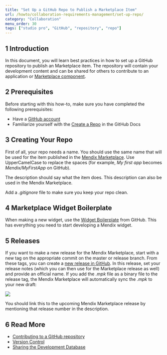 ```yaml
---
title: "Set Up a GitHub Repo to Publish a Marketplace Item"
url: /howto/collaboration-requirements-management/set-up-repo/
category: "Collaboration"
menu_order: 30
tags: ["studio pro", "GitHub", "repository", "repo"]
---
```


## 1 Introduction

In this document, you will learn best practices in how to set up a GitHub repository to publish an Marketplace item. The repository will contain your development content and can be shared for others to contribute to an application or [Marketplace component](/appstore/general/share-app-store-content).

## 2 Prerequisites

Before starting with this how-to, make sure you have completed the following prerequisites:

* Have a [GitHub account](https://github.com/join)
* Familiarize yourself with the [Create a Repo](https://help.github.com/articles/create-a-repo) in the GitHub Docs

## 3 Creating Your Repo

First of all, your repo needs a name. You should use the same name that will be used for the item published in the [Mendix Marketplace](https://marketplace.mendix.com/). Use UpperCamelCase to replace the spaces (for example, *My first app* becomes *Mendix/MyFirstApp* on GitHub).

The description should say what the item does. This description can also be used in the Mendix Marketplace.

Add a *.gitignore* file to make sure you keep your repo clean.

## 4 Marketplace Widget Boilerplate

When making a new widget, use the [Widget Boilerplate](https://github.com/mendix/AppStoreWidgetBoilerplate) from GitHub. This has everything you need to start developing a Mendix widget.

## 5 Releases

If you want to make a new release for the Mendix Marketplace, start with a new tag on the appropriate commit on the master or release branch. From these tags, you can create a [new release in GitHub](https://help.github.com/articles/creating-releases). In this release, set your release notes (which you can then use for the Marketplace release as well) and provide an official name. If you add the *.mpk* file as a binary file to the release tag, the Mendix Marketplace will automatically sync the *.mpk* to your new draft:

![](attachments/18448643/18580533.png)

You should link this to the upcoming Mendix Marketplace release by mentioning that release number in the description.

## 6 Read More

*   [Contributing to a GitHub repository](contribute-to-a-github-repository)
*   [Version Control](/refguide/version-control)
*   [Sharing the Development Database](sharing-the-development-database)
